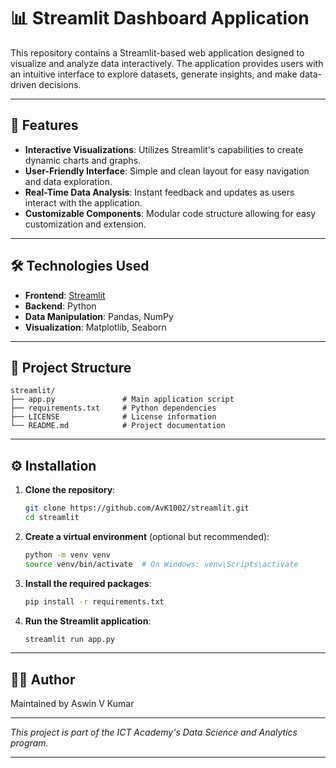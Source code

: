 # 📊 Streamlit Dashboard Application

This repository contains a Streamlit-based web application designed to visualize and analyze data interactively. The application provides users with an intuitive interface to explore datasets, generate insights, and make data-driven decisions.

---

## 🚀 Features

* **Interactive Visualizations**: Utilizes Streamlit's capabilities to create dynamic charts and graphs.
* **User-Friendly Interface**: Simple and clean layout for easy navigation and data exploration.
* **Real-Time Data Analysis**: Instant feedback and updates as users interact with the application.
* **Customizable Components**: Modular code structure allowing for easy customization and extension.

---

## 🛠️ Technologies Used

* **Frontend**: [Streamlit](https://streamlit.io/)
* **Backend**: Python
* **Data Manipulation**: Pandas, NumPy
* **Visualization**: Matplotlib, Seaborn

---

## 📁 Project Structure

```
streamlit/
├── app.py               # Main application script
├── requirements.txt     # Python dependencies
├── LICENSE              # License information
└── README.md            # Project documentation
```

---

## ⚙️ Installation

1. **Clone the repository**:

   ```bash
   git clone https://github.com/AvK1002/streamlit.git
   cd streamlit
   ```



2. **Create a virtual environment** (optional but recommended):

   ```bash
   python -m venv venv
   source venv/bin/activate  # On Windows: venv\Scripts\activate
   ```



3. **Install the required packages**:

   ```bash
   pip install -r requirements.txt
   ```



4. **Run the Streamlit application**:

   ```bash
   streamlit run app.py
   ```


---

## 🧑‍💻 Author

Maintained by Aswin V Kumar

---

*This project is part of the ICT Academy's Data Science and Analytics program.*

---
